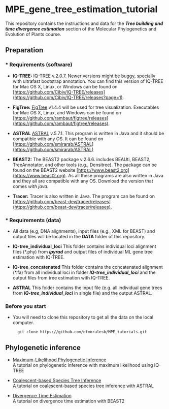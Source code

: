 # MPE_gene_tree_estimation_tutorial

This repository contains the instructions and data for the ***Tree building and time divergence estimation*** section of the Molecular Phylogenetics and Evolution of Plants course.


## Preparation

### * Requirements (software)


* **IQ-TREE:** IQ-TREE v.2.0.7. Newer versions might be buggy, specially with ultrafast bootstrap annotation. You can find this version of IQ-TREE for Mac OS X, Linux, or Windows can be found on [https://github.com/Cibiv/IQ-TREE/releases](https://github.com/Cibiv/IQ-TREE/releases?page=1).

* **FigTree:** [FigTree](http://tree.bio.ed.ac.uk/software/figtree/) v1.4.4 will be used for tree visualization. Executables for Mac OS X, Linux, and Windows can be found on [https://github.com/rambaut/figtree/releases](https://github.com/rambaut/figtree/releases).

* **ASTRAL** [ASTRAL](https://github.com/smirarab/ASTRAL) v.5.7.1. This program is written in Java and it should be compatible with any OS. It can be found on [https://github.com/smirarab/ASTRAL](https://github.com/smirarab/ASTRAL)

* **BEAST2:** The BEAST2 package v.2.6.6. includes BEAUti, BEAST2, TreeAnnotator, and other tools (e.g., Densitree). The package can be found on the BEAST2 website [https://www.beast2.org](https://www.beast2.org). As all these programs are also written in Java and they all are compatible with any OS. Download the version that comes *with java*.

* **Tracer:** Tracer is also written in Java. The program can be found on [https://github.com/beast-dev/tracer/releases](https://github.com/beast-dev/tracer/releases).


### * Requirements (data)

* All data (e.g, DNA alignments), input files (e.g., XML for BEAST) and output files will be located in the **DATA** folder of this repository.

* **IQ-tree_individual_loci** This folder contains individual loci alignment files (*.phy) from ***ipyrad*** and output files of individual ML gene tree estimation with IQ-TREE.

* **IQ-tree_concatenated** This folder contains the concatenated alignment (*.fa) from all individual loci in folder ***IQ-tree_individual_loci*** and the output files from tree estimation with IQ-TREE.

* **ASTRAL** This folder contains the input file (e.g. all individual gene trees from ***IQ-tree_individual_loci*** in single file) and the output ASTRAL.


### Before you start

* You will need to clone this repository to get all the data on the local computer.

		git clone https://github.com/dfmoralesb/MPE_tutorials.git
		
		
## Phylogenetic inference

* [Maximum-Likelihood Phylogenetic Inference](tutorials/ML.md)<br>A tutorial on phylogenetic inference with maximum likelihood using IQ-TREE

* [Coalescent-based Species Tree Inference](tutorials/ASTRAL.md)<br>A tutorial on coalescent-based species tree inference with ASTRAL

* [Divergence Time Estimation](ml_phylogeny_inference/README.md)<br>A tutorial on divergence time estimation with BEAST2

	
